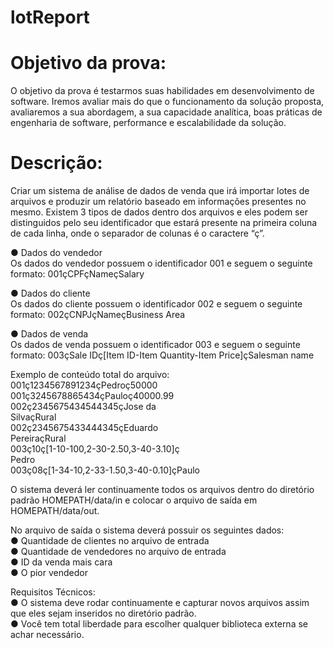 # lotReport

# Objetivo da prova:

O objetivo da prova é testarmos suas habilidades em desenvolvimento de 
software. Iremos avaliar mais do que o funcionamento da solução proposta, 
avaliaremos a sua abordagem, a sua capacidade analítica, boas práticas de 
engenharia de software, performance e escalabilidade da solução. 

# Descrição:

Criar um sistema de análise de dados de venda que irá importar lotes de arquivos 
e produzir um relatório baseado em informações presentes no mesmo. 
Existem 3 tipos de dados dentro dos arquivos e eles podem ser distinguidos 
pelo seu identificador que estará presente na primeira coluna de cada linha, 
onde o separador de colunas é o caractere “ç”. 

● Dados do vendedor  
Os dados do vendedor possuem o identificador 001 e seguem o seguinte formato: 
001çCPFçNameçSalary 

● Dados do cliente  
Os dados do cliente possuem o identificador 002 e seguem o 
seguinte formato: 002çCNPJçNameçBusiness Area 

● Dados de venda  
Os dados de venda possuem o identificador 003 e seguem o 
seguinte formato: 003çSale IDç[Item ID-Item Quantity-Item 
Price]çSalesman name

Exemplo de conteúdo total do arquivo:  
001ç1234567891234çPedroç50000  
001ç3245678865434çPauloç40000.99  
002ç2345675434544345çJose da  
SilvaçRural  
002ç2345675433444345çEduardo  
PereiraçRural  
003ç10ç[1-10-100,2-30-2.50,3-40-3.10]ç  
Pedro  
003ç08ç[1-34-10,2-33-1.50,3-40-0.10]çPaulo

O sistema deverá ler continuamente todos os arquivos dentro do 
diretório padrão HOMEPATH/data/in e colocar o arquivo de saída em 
HOMEPATH/data/out. 

No arquivo de saída o sistema deverá possuir os seguintes dados:  
● Quantidade de clientes no arquivo de entrada  
● Quantidade de vendedores no arquivo de entrada  
● ID da venda mais cara  
● O pior vendedor

Requisitos Técnicos:  
● O sistema deve rodar continuamente e capturar novos arquivos assim que 
eles sejam inseridos no diretório padrão.  
● Você tem total liberdade para escolher qualquer biblioteca externa 
se achar necessário.
